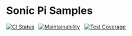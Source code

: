 # Sonic Pi Samples

[![CI Status](https://travis-ci.org/Jonic/sonicpi-samples.svg?branch=masterhttps://travis-ci.org/Jonic/sonicpi-samples)](https://travis-ci.org/Jonic/sonicpi-samples)
&nbsp;
[![Maintainability](https://api.codeclimate.com/v1/badges/0b43d97eda97444cd5f6/maintainability)](https://codeclimate.com/github/Jonic/sonicpi-samples/maintainability)
&nbsp;
[![Test Coverage](https://api.codeclimate.com/v1/badges/0b43d97eda97444cd5f6/test_coverage)](https://codeclimate.com/github/Jonic/sonicpi-samples/test_coverage)
